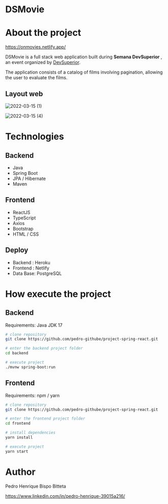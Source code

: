 # DSMovie 

# About the project

https://onmovies.netlify.app/

DSMovie is a full stack web application built during  **Semana DevSuperior** , an event organized by [DevSuperior](https://devsuperior.com.br/cursos "Site da DevSuperior").

The application consists of a catalog of films involving pagination, allowing the user to evaluate the films.

## Layout web
![2022-03-15 (1)](https://user-images.githubusercontent.com/91923421/158321757-1b5d8d25-49ff-4a1c-bf00-8e972c1c8798.png)

![2022-03-15 (4)](https://user-images.githubusercontent.com/91923421/158322109-57d47677-206a-4c86-8519-027f30706619.png)

# Technologies
## Backend
- Java
- Spring Boot
- JPA / Hibernate
- Maven
## Frontend
- ReactJS
- TypeScript
- Axios
- Bootstrap
- HTML / CSS
## Deploy
- Backend : Heroku
- Frontend : Netlify
- Data Base: PostgreSQL

# How execute the project 

## Backend
Requirements: Java JDK 17

```bash
# clone repository
git clone https://github.com/pedro-githube/project-spring-react.git

# enter the backend project folder
cd backend

# execute project
./mvnw spring-boot:run
```

## Frontend
Requirements: npm / yarn

```bash
# clone repository
git clone https://github.com/pedro-githube/project-spring-react.git

# enter the frontend project folder
cd frontend

# install dependencies
yarn install

# execute project
yarn start
```

# Author

Pedro Henrique Bispo Bitteta

https://www.linkedin.com/in/pedro-henrique-39015a216/
